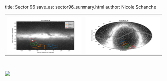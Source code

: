 title: Sector 96
save_as: sector96_summary.html
author: Nicole Schanche


<table>
  <tr>
    <th colspan="2" ></th>
  </tr>
  <tr>
    <td width="50%" style = "text-align: center;">
          <img class="img-responsive" style="max-width:100%;" src="images/sector-plots/tess_galactic_sector_096.png"> 
    </td>
    <td width="50%" style = "text-align: center;">
          <img class="img-responsive" style="max-width:100%;" src="images/sector-plots/tess_icrs_sector_096.png">
    </td>
  </tr>
</table>
<br></br>





<!--{! data-release-notes/sector_96.html !}-->

<img class="img-responsive" style="max-width:90%;" src="images/sector-plots/sector-plots.096.jpeg">